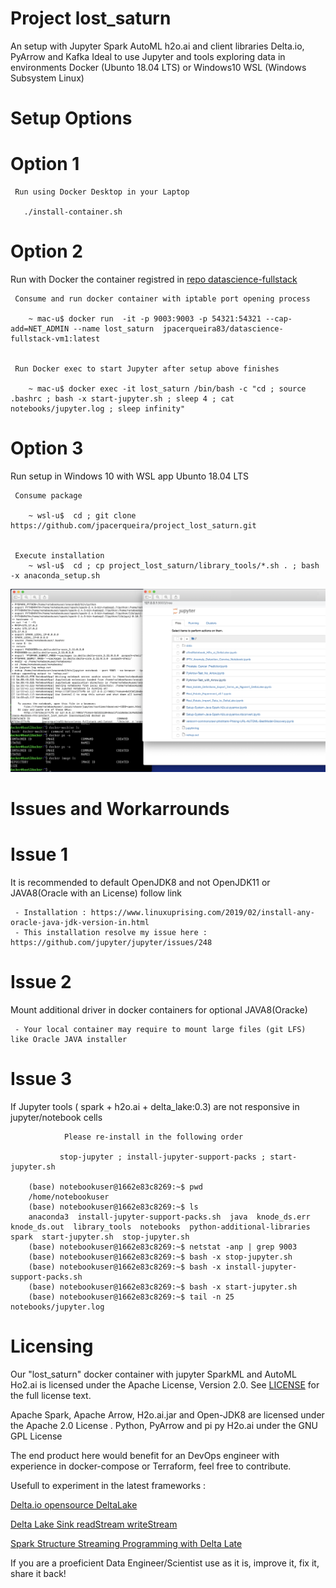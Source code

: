 # Project lost_saturn 

   An setup with Jupyter Spark AutoML h2o.ai and client libraries Delta.io, PyArrow and Kafka
   Ideal to use Jupyter and tools exploring data in environments
   Docker (Ubunto 18.04 LTS) or Windows10 WSL (Windows Subsystem Linux)

   Setup Options
=========

   Option 1
===
     Run using Docker Desktop in your Laptop

       ./install-container.sh



   Option 2
=== 
   Run with Docker the container registred in [repo datascience-fullstack](https://hub.docker.com/r/jpacerqueira83/datascience-fullstack-vm1)
        

     Consume and run docker container with iptable port opening process

        ~ mac-u$ docker run  -it -p 9003:9003 -p 54321:54321 --cap-add=NET_ADMIN --name lost_saturn  jpacerqueira83/datascience-fullstack-vm1:latest

        
     Run Docker exec to start Jupyter after setup above finishes

        ~ mac-u$ docker exec -it lost_saturn /bin/bash -c "cd ; source .bashrc ; bash -x start-jupyter.sh ; sleep 4 ; cat notebooks/jupyter.log ; sleep infinity" 


   Option 3
===
   Run setup in Windows 10 with WSL app Ubunto 18.04 LTS 


     Consume package 

        ~ wsl-u$  cd ; git clone https://github.com/jpacerqueira/project_lost_saturn.git


     Execute installation
        ~ wsl-u$  cd ; cp project_lost_saturn/library_tools/*.sh . ; bash -x anaconda_setup.sh


   ![lost_saturn - container - Jupyter Notebooks DataScience](images/Docker_container_project_lost_saturn_v1.png)


   Issues and Workarrounds
=========


   Issue 1
===
   It is recommended to default OpenJDK8 and not OpenJDK11 or JAVA8(Oracle with an License) follow link 

     - Installation : https://www.linuxuprising.com/2019/02/install-any-oracle-java-jdk-version-in.html
     - This installation resolve my issue here : https://github.com/jupyter/jupyter/issues/248    
    

   Issue 2
===
   Mount additional driver in docker containers for optional JAVA8(Oracke)

     - Your local container may require to mount large files (git LFS) like Oracle JAVA installer


   Issue 3
===
   If Jupyter tools ( spark + h2o.ai + delta_lake:0.3) are not responsive in jupyter/notebook cells
               
                Please re-install in the following order 

               stop-jupyter ; install-jupyter-support-packs ; start-jupyter.sh

        (base) notebookuser@1662e83c8269:~$ pwd
        /home/notebookuser
        (base) notebookuser@1662e83c8269:~$ ls
        anaconda3  install-jupyter-support-packs.sh  java  knode_ds.err  knode_ds.out  library_tools  notebooks  python-additional-libraries  spark  start-jupyter.sh  stop-jupyter.sh
        (base) notebookuser@1662e83c8269:~$ netstat -anp | grep 9003
        (base) notebookuser@1662e83c8269:~$ bash -x stop-jupyter.sh 
        (base) notebookuser@1662e83c8269:~$ bash -x install-jupyter-support-packs.sh 
        (base) notebookuser@1662e83c8269:~$ bash -x start-jupyter.sh 
        (base) notebookuser@1662e83c8269:~$ tail -n 25 notebooks/jupyter.log  



   Licensing
=========
  Our "lost_saturn" docker container with jupyter SparkML and AutoML Ho2.ai is licensed under the Apache License, Version 2.0. See
  [LICENSE](https://github.com/jpacerqueira/Jupyter_Spark_H2O_Kafka_Client_Setup/blob/master/README.md) for the full license text.
 
  Apache Spark, Apache Arrow, H2o.ai.jar and Open-JDK8 are licensed under the Apache 2.0 License . Python, PyArrow and pi py H2o.ai under the GNU GPL License
           
  The end product here would benefit for an DevOps engineer with experience in docker-compose or Terraform, feel free to contribute.
  
  Usefull to experiment in the latest frameworks : 
  
  [Delta.io opensource DeltaLake](https://delta.io)
  
  [Delta Lake Sink readStream writeStream](https://docs.delta.io/latest/delta-streaming.html#delta-table-as-a-sink)
  
  [Spark Structure Streaming Programming with Delta Late](https://docs.delta.io/latest/delta-streaming.html#delta-table-as-a-sink)
    
  If you are a proeficient Data Engineer/Scientist use as it is, improve it, fix it, share it back!
